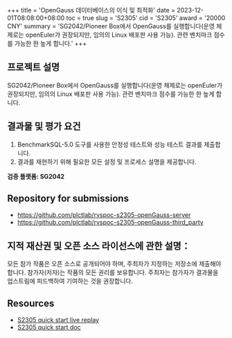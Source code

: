 +++
title = 'OpenGauss 데이터베이스의 이식 및 최적화'
date = 2023-12-01T08:08:00+08:00
toc = true
slug = 'S2305'
cid = 'S2305'
award = '20000 CNY'
summary = 'SG2042/Pioneer Box에서 OpenGauss를 실행합니다(운영 체제로는 openEuler가 권장되지만, 임의의 Linux 배포판 사용 가능). 관련 벤치마크 점수를 가능한 한 높게 합니다.'
+++

## 프로젝트 설명

SG2042/Pioneer Box에서 OpenGauss를 실행합니다(운영 체제로는 openEuler가 권장되지만, 임의의 Linux 배포판 사용 가능). 관련 벤치마크 점수를 가능한 한 높게 합니다.

## 결과물 및 평가 요건

1. BenchmarkSQL-5.0 도구를 사용한 안정성 테스트와 성능 테스트 결과를 제출합니다.
2. 결과를 재현하기 위해 필요한 모든 설정 및 프로세스 설명을 제공합니다.

**검증 플랫폼: SG2042**

## Repository for submissions

- https://github.com/plctlab/rvspoc-s2305-openGauss-server
- https://github.com/plctlab/rvspoc-s2305-openGauss-third_party

## 지적 재산권 및 오픈 소스 라이선스에 관한 설명：

모든 참가 작품은 오픈 소스로 공개되어야 하며, 주최자가 지정하는 저장소에 제출해야 합니다. 참가자(저자)는 작품의 모든 권리를 보유합니다. 주최자는 참가자가 결과물을 업스트림에 피드백하여 기여하는 것을 권장합니다.

## Resources

- [S2305 quick start live replay](https://www.bilibili.com/video/BV1sK411e7dY/)
- [S2305 quick start doc](https://github.com/plctlab/rvspoc/blob/main/Docs/S2305/S2305.md)
